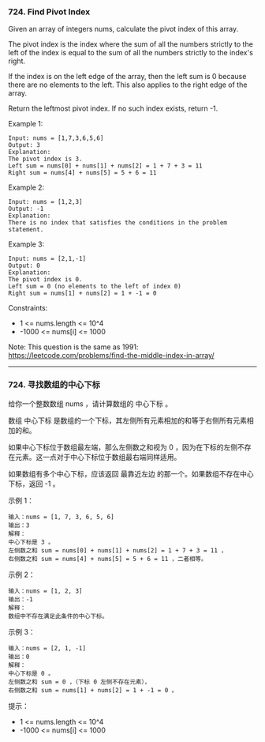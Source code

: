 ### 724. Find Pivot Index
Given an array of integers nums, calculate the pivot index of this array.

The pivot index is the index where the sum of all the numbers strictly to the left of the index is equal to the sum of all the numbers strictly to the index's right.

If the index is on the left edge of the array, then the left sum is 0 because there are no elements to the left. This also applies to the right edge of the array.

Return the leftmost pivot index. If no such index exists, return -1.



Example 1:

	Input: nums = [1,7,3,6,5,6]
	Output: 3
	Explanation:
	The pivot index is 3.
	Left sum = nums[0] + nums[1] + nums[2] = 1 + 7 + 3 = 11
	Right sum = nums[4] + nums[5] = 5 + 6 = 11

Example 2:

	Input: nums = [1,2,3]
	Output: -1
	Explanation:
	There is no index that satisfies the conditions in the problem statement.

Example 3:

	Input: nums = [2,1,-1]
	Output: 0
	Explanation:
	The pivot index is 0.
	Left sum = 0 (no elements to the left of index 0)
	Right sum = nums[1] + nums[2] = 1 + -1 = 0



Constraints:

* 1 <= nums.length <= 10^4
* -1000 <= nums[i] <= 1000



Note: This question is the same as 1991: https://leetcode.com/problems/find-the-middle-index-in-array/

----

### 724. 寻找数组的中心下标
给你一个整数数组 nums ，请计算数组的 中心下标 。

数组 中心下标 是数组的一个下标，其左侧所有元素相加的和等于右侧所有元素相加的和。

如果中心下标位于数组最左端，那么左侧数之和视为 0 ，因为在下标的左侧不存在元素。这一点对于中心下标位于数组最右端同样适用。

如果数组有多个中心下标，应该返回 最靠近左边 的那一个。如果数组不存在中心下标，返回 -1 。



示例 1：

	输入：nums = [1, 7, 3, 6, 5, 6]
	输出：3
	解释：
	中心下标是 3 。
	左侧数之和 sum = nums[0] + nums[1] + nums[2] = 1 + 7 + 3 = 11 ，
	右侧数之和 sum = nums[4] + nums[5] = 5 + 6 = 11 ，二者相等。

示例 2：

	输入：nums = [1, 2, 3]
	输出：-1
	解释：
	数组中不存在满足此条件的中心下标。

示例 3：

	输入：nums = [2, 1, -1]
	输出：0
	解释：
	中心下标是 0 。
	左侧数之和 sum = 0 ，（下标 0 左侧不存在元素），
	右侧数之和 sum = nums[1] + nums[2] = 1 + -1 = 0 。



提示：

* 1 <= nums.length <= 10^4
* -1000 <= nums[i] <= 1000
